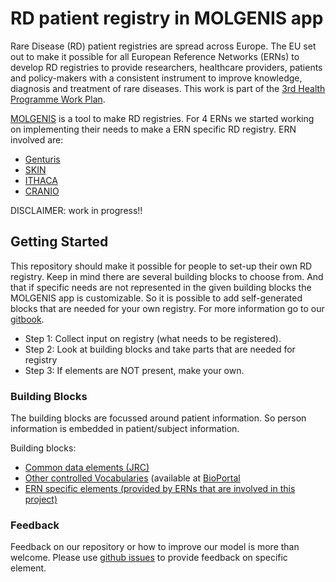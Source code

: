 # RD patient registry in MOLGENIS app

Rare Disease (RD) patient registries are spread across Europe. The EU set out to make it possible for all European Reference Networks (ERNs) to develop RD registries to provide researchers, healthcare providers, patients and policy-makers with a consistent instrument to improve knowledge, diagnosis and treatment of rare diseases. This work is part of the [3rd Health Programme Work Plan](https://ec.europa.eu/info/funding-tenders/opportunities/portal/screen/opportunities/topic-details/pj-01-2019).

[MOLGENIS](https://www.molgenis.org) is a tool to make RD registries. For 4 ERNs we started working on implementing their needs to make a ERN specific RD registry.
ERN involved are:
* [Genturis](https://www.genturis.eu/l=eng/Home.html)
* [SKIN](https://ern-skin.eu)
* [ITHACA](https://ern-ithaca.eu)
* [CRANIO](https://ern-cranio.eu)

DISCLAIMER: work in progress!! 
## Getting Started

This repository should make it possible for people to set-up their own RD registry. Keep in mind there are several building blocks to choose from. And that if specific needs are not represented in the given building blocks the MOLGENIS app is customizable. So it is possible to add self-generated blocks that are needed for your own registry. For more information go to our [gitbook](https://molgenis.gitbook.io/molgenis/).

- Step 1: Collect input on registry (what needs to be registered).
- Step 2: Look at building blocks and take parts that are needed for registry
- Step 3: If elements are NOT present, make your own.

### Building Blocks
The building blocks are focussed around patient information. So person information is embedded in patient/subject information.

Building blocks:
* [Common data elements (JRC)](/JRC)
* [Other controlled Vocabularies]() (available at [BioPortal](https://bioportal.bioontology.org)
* [ERN specific elements (provided by ERNs that are involved in this project)]()

### Feedback
Feedback on our repository or how to improve our model is more than welcome. Please use [github issues](https://github.com/molgenis/RD-Registry/issues) to provide feedback on specific element.

